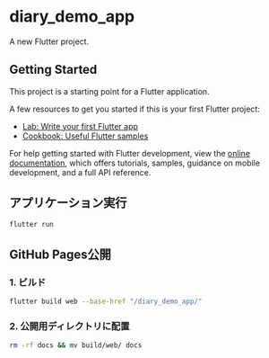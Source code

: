 # diary_demo_app

A new Flutter project.

## Getting Started

This project is a starting point for a Flutter application.

A few resources to get you started if this is your first Flutter project:

- [Lab: Write your first Flutter app](https://docs.flutter.dev/get-started/codelab)
- [Cookbook: Useful Flutter samples](https://docs.flutter.dev/cookbook)

For help getting started with Flutter development, view the
[online documentation](https://docs.flutter.dev/), which offers tutorials,
samples, guidance on mobile development, and a full API reference.

## アプリケーション実行

```bash
flutter run
```

## GitHub Pages公開

### 1. ビルド

```bash
flutter build web --base-href "/diary_demo_app/"
```

### 2. 公開用ディレクトリに配置

```bash
rm -rf docs && mv build/web/ docs
```
